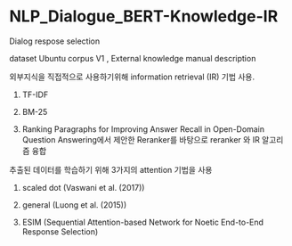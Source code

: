 # NLP_Dialogue_BERT-Knowledge-IR

Dialog respose selection 

dataset Ubuntu corpus V1 , External knowledge manual description

외부지식을 직접적으로 사용하기위해 information retrieval (IR) 기법 사용.

1. TF-IDF

2. BM-25

3. Ranking Paragraphs for Improving Answer Recall in Open-Domain Question Answering에서 제안한 Reranker를 바탕으로 reranker 와 IR 알고리즘 융합

추출된 데이터를 학습하기 위해 3가지의 attention 기법을 사용 

1. scaled dot (Vaswani et al. (2017))

2. general (Luong et al. (2015))

3. ESIM (Sequential Attention-based Network for Noetic End-to-End Response Selection)

